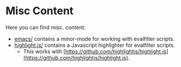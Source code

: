 # Misc Content

Here you can find misc. content:

* [emacs/](emacs/) contains a minor-mode for working with evalfilter scripts.
* [highlight.js/](highlight.js/) contains a Javascript highlighter for evalfilter scripts.
  * This works with [https://github.com/highlightjs/highlight.js](https://github.com/highlightjs/highlight.js).
